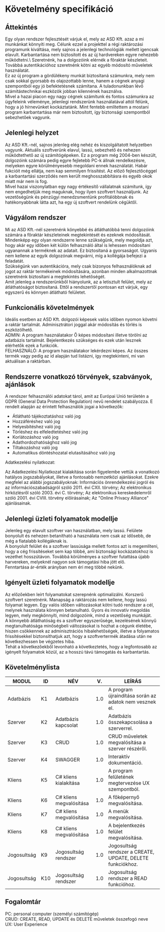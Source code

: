 # Követelmény specifikáció

## Áttekintés
Egy olyan rendszer fejlesztését várjuk el, mely az ASD Kft. azaz a mi munkánkat könnyíti meg. Célunk ezzel a projekttel a régi raktározási programunk kiváltása, mely sajnos a jelenlegi technológiák mellett igencsak elavult. Karbantartása nem biztosított és az új hardvereken egyre nehezebb működtetni.\ 
Szeretnénk, ha a dolgozóink elérnék a főraktár készleteit. Továbbá autentikációhoz szeretnénk kötni az egyéb módosító műveletek használatát.\
Ez az új program a  gördülékeny munkát biztosítaná számunkra, mely nem csak sokkal gyorsabb és olajozottabb lenne, hanem a cégnek anyagi szempontból egy jó befektetésnek számítana. A tuladonunkban lévő számítástechnikai eszközök jobban kilennének használva.\
Mivel a hazai piacon egy nagy cégnek számítunk és fontos számunkra az ügyfeleink véleménye, jelenlegi rendszerünk használatával attól félünk, hogy a jó hírnevünket kockáztatánk. Mint fentebb említettem a mostani program karbantartása már nem biztosított, így biztonsági szempontból sebezhetőek vagyunk.

## Jelenlegi helyzet
Az ASD Kft.-nél, sajnos jelenleg elég nehéz és kiszolgáltatott helyzetben vagyunk. Aktuális szoftverünk elavul, lassú, sebezhető és nehezen működtethető az új számítógépeken. Ez a program még 2004-ben készült, dolgozóink számára pedig egyre fejletebb PC-k állnak rendelkezésre, melyeken egyre körülményesebb megoldani ennek használatát. Habár fukcióit még ellátja, nem kap semmilyen frissítést. Az előző fejlesztőcéggel a karbantartási szerződés nem került meghosszabbításra és egyéb okok miatt már nem is fog.\
Mivel hazai viszonylatban egy nagy értékesítő vállalatnak számítunk, így nem engedhetjük meg maguknak, hogy ilyen szoftvert használjunk. Az vezetőségünk és pénzügyi menedzsmentünk profitálóbbnak és hatékonyabbnak látta azt, ha egy új szoftvert rendelünk cégüktől. 

## Vágyálom rendszer
Mi az  ASD Kft.-nél szeretnénk könyebbé és átláthatóbbá tenni dolgozóink számára a főraktár készleteinek megtekintését és ezeknek módosítását.\
Mindenképp egy olyan rendszerre lenne szükségünk, mely megoldja azt, hogy akár egy időben két külön felhasználó által is lehessen módosítani ugyanannak a terméknek az adatait. Ez biztosítaná a gyorsaságot. Ugyanis nem kellene az egyik dolgozónak megvárni, míg a kollégája befejezi a feladatát.\
Szükségünk van autentikációra, mely csak bizonyos felhasználóknak ad jogot az raktár termékeinek módosítására, azonban minden alkalmazottnak szeretnénk biztosítani a megtekintés lehetőségét.\
Amit jelenleg a rendszerünkből hiányolunk, az a letisztult felület, mely az átláthatóságot biztosítaná. Ettől a rendszertől pontosan ezt várjuk, egy egyszerű és könnyen átlátható felületet.

## Funkcionális követelmények
Ideális esetben az ASD Kft. dolgozói képesek valós időben nyomon követni a raktár tartalmát. Adminisztrátori joggal akár módosítás és törlés is eszközölhető.  
ADMIN: A program használatakor Ő képes módosítani illetve törölni az adatbázis tartalmát. Bejelentkezés szükséges és ezek után lesznek elérhetők ezek a funkciók.  
FELHASZNÁLÓ: A program használatakor lekérdezni képes. Az összes termék vagy pedig az id alapján tud listázni, így megtekinteni, mi van aktuálisan a raktárban.

## Rendszerre vonatkozó törvények, szabványok, ajánlások
A rendszer felhasználói adatokat tárol, amit az Európai Unió területén a GDPR (General Data Protection Regulation) nevű rendelet szabályozza. E rendelt alapján az érintett felhasználók jogai a következők:

- Átlátható tájékoztatáshoz való jog
- Hozzáféréshez való jog
- Helyesbítéshez való jog
- Törléshez és elfeledtetéshez való jog
- Korlátozáshoz való jog
- Adathordozhatósághoz való jog
- Tiltakozáshoz való jog
- Automatikus döntéshozatal elutasításához való jog

Adatkezelési nyilatkozat:

Az Adatkezelési ‌Nyilatkozat kialakítása során figyelembe vettük a vonatkozó hatályos jogszabályokat, illetve a fontosabb nemzetközi ajánlásokat. Ezekre megfelel az alábbi jogszabályoknak: Információs önrendelkezési jogról és az információszabadságról szóló 2011. évi CXII. törvény; Az elektronikus ‌hírközlésről szóló 2003. évi C. törvény; Az elektronikus kereskedelemről szóló 2001. évi CVIII. törvény előírásainak; Az "Online Privacy Alliance" ajánlásainak.

## Jelenlegi üzleti folyamatok modellje
Jelenleg egy elavult szoftver van használatban, mely lassú. Felülete bonyolult és nehezen betanítható a használata nem csak az idősebb, de még a fiatalabb kollégáknak is.  
A bonyolult felület és a szoftver lassúsága mellett fontos azt is megemlíteni, hogy a cég frissítéseket sem kap többé, ami biztonsági kockázatokhoz is vezethet hosszútávon. Továbbá körülményes a szoftver futattása újabb harvereken, melyeknél nagyon sok támogatási hiba jött elő.  
Fenntartása ár-érték arányban nem éri meg többé nekünk.

## Igényelt üzleti folyamatok modellje
Az előzőekben leírt folyamatokat szerepnénk optimalizálni. Korszerű szoftvert szeretnénk. Manapság a raktározás nem kellene, hogy lassú folyamat legyen. Egy valós időben változásokat kötni tudó rendszer a cél, melynek használata könnyen betanulható. Gyors és innovatív megoldás legyen, mely megkönnyíti, mind dolgozóink, mind a vezetőség munkáját.\
A könnyebb átláthatóság és a szoftver egyszerűsége, kezelésének könnyű megtanulhatósága minőségbeli változásokat is hozhat a cégunk életébe, hiszen csökkennek az adminisztrációs hibalehetőségek, illetve a folyamatos frissítésekkel biztonsíthatjuk azt, hogy a szoftvertermék átadása után ne következhessen be végzetes hiba.\
Tehát a következőekből levonható a következtetés, hogy a legfontosabb az igényelt folyamatok közül, az a hosszú távú támogatás és karbantartás.

## Követelménylista
|MODUL|ID|NÉV|V.|LEÍRÁS|
|---|---|---|---|---|
|Adatbázis|K1|Adatbázis|1.0|A program újraindítása során az adatok nem vesznek el.|
|Szerver|K2|Adatbázis kapcsolat|1.0|Adatbázis összekapcsolása a szerverrel.|
|Szerver|K3|CRUD|1.0|CRUD műveletek megvalósítása a szerver részéről.|
|Szerver|K4|SWAGGER|1.0|Interaktív dokumentáció.|
|Kliens|K5|C# kliens kialakítása|1.0|A program felületének megtervezése UX szempontból. |
|Kliens|K6|C# kliens megvalósítása|1.0|A főképernyő megvalósítása. |
|Kliens|K7|C# kliens megvalósítása|1.0|A menük megvalósítása. |
|Kliens|K8|C# kliens megvalósítása|1.0|A bejelentkezés felület megvalósítása. |
|Jogosultság|K9|Jogosultság rendszer|1.0|Jogosultság rendszer a CREATE, UPDATE, DELETE funkciókhoz.|
|Jogosultság|K10|Jogosultság rendszer|1.0|Jogosultság rendszer a READ funkcióhoz.|


## Fogalomtár
PC: personal computer (személyi számítógép)  
CRUD: CREATE, READ, UPDATE és DELETE műveletek összefogó neve  
UX: User Experience
